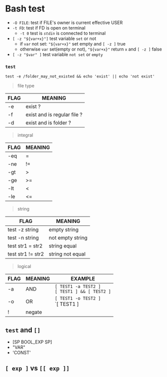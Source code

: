 # Bash test
* `-O FILE`: test if FILE's owner is current effective USER
* `-t FD`: test if FD is open on terminal
    * `-t 0` test is _`stdin`_ is connected to terminal
* `[ -z "${var+x}"]` test variable `set` or not
    * if `var` not set: `"${var+x}"` set empty and `[ -z ]` true
    * otherwise `var` set(empty or not), `"${var+x}"` return `x` and `[ -z ]` false
* `[ -z "$var" ]` test variable `not set` or `empty`


### `test`
`test -e /folder_may_not_existed && echo 'exist' || echo 'not exist'`

> file type

FLAG | MEANING
---|---
-e | exist ?
-f | exist and is regular file ?
-d | exist and is folder ?

> integral

FLAG | MEANING
---|---
-eq | =
-ne | !=
-gt | >
-ge | >=
-lt | <
-le | <=

> string

FLAG | MEANING
---|---
test -z string | empty string
test -n string | not empty string
test str1 = str2 | string equal
test str1 != str2 | string not equal

> logical 

FLAG | MEANING | EXAMPLE
---|---|---
-a | AND | `[ TEST1 -a TEST2 ]` <br> `[ TEST1 ] && [ TEST2 ]` 
-o | OR | `[ TEST1 -o TEST2 ]` <br> `[ TEST1 ] || [ TEST2 ]`
! | negate

## `test` and `[]`
* [SP BOOL_EXP SP]
* "VAR"
* 'CONST'

## `[ exp ]` vs `[[ exp ]]`  

[comparison]: https://blog.csdn.net/x1269778817/article/details/46535729